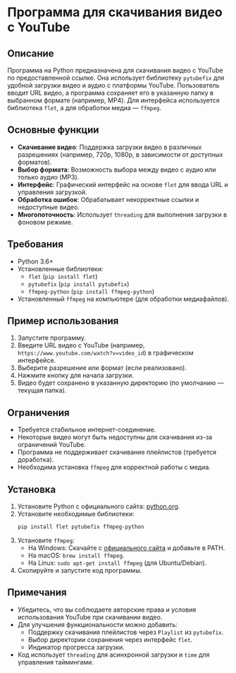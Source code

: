 # Программа для скачивания видео с YouTube

## Описание

Программа на Python предназначена для скачивания видео с YouTube по предоставленной ссылке. Она использует библиотеку `pytubefix` для удобной загрузки видео и аудио с платформы YouTube. Пользователь вводит URL видео, а программа сохраняет его в указанную папку в выбранном формате (например, MP4). Для интерфейса используется библиотека `flet`, а для обработки медиа — `ffmpeg`.

## Основные функции

- **Скачивание видео**: Поддержка загрузки видео в различных разрешениях (например, 720p, 1080p, в зависимости от доступных форматов).
- **Выбор формата**: Возможность выбора между видео с аудио или только аудио (MP3).
- **Интерфейс**: Графический интерфейс на основе `flet` для ввода URL и управления загрузкой.
- **Обработка ошибок**: Обрабатывает некорректные ссылки и недоступные видео.
- **Многопоточность**: Использует `threading` для выполнения загрузки в фоновом режиме.

## Требования

- Python 3.6+
- Установленные библиотеки:
  - `flet` (`pip install flet`)
  - `pytubefix` (`pip install pytubefix`)
  - `ffmpeg-python` (`pip install ffmpeg-python`)
- Установленный `ffmpeg` на компьютере (для обработки медиафайлов).

## Пример использования

1. Запустите программу.
2. Введите URL видео с YouTube (например, `https://www.youtube.com/watch?v=video_id`) в графическом интерфейсе.
3. Выберите разрешение или формат (если реализовано).
4. Нажмите кнопку для начала загрузки.
5. Видео будет сохранено в указанную директорию (по умолчанию — текущая папка).

## Ограничения

- Требуется стабильное интернет-соединение.
- Некоторые видео могут быть недоступны для скачивания из-за ограничений YouTube.
- Программа не поддерживает скачивание плейлистов (требуется доработка).
- Необходима установка `ffmpeg` для корректной работы с медиа.

## Установка

1. Установите Python с официального сайта: [python.org](https://www.python.org/).
2. Установите необходимые библиотеки:
   ```bash
   pip install flet pytubefix ffmpeg-python
   ```
3. Установите `ffmpeg`:
   - На Windows: Скачайте с [официального сайта](https://ffmpeg.org/download.html) и добавьте в PATH.
   - На macOS: `brew install ffmpeg`.
   - На Linux: `sudo apt-get install ffmpeg` (для Ubuntu/Debian).
4. Скопируйте и запустите код программы.

## Примечания

- Убедитесь, что вы соблюдаете авторские права и условия использования YouTube при скачивании видео.
- Для улучшения функциональности можно добавить:
  - Поддержку скачивания плейлистов через `Playlist` из `pytubefix`.
  - Выбор директории сохранения через интерфейс `flet`.
  - Индикатор прогресса загрузки.
- Код использует `threading` для асинхронной загрузки и `time` для управления таймингами.
